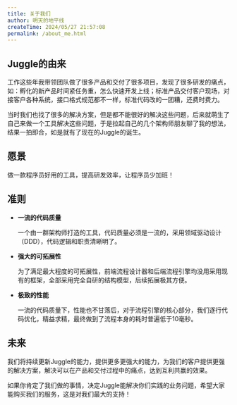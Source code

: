 ```yaml
---
title: 关于我们
author: 明天的地平线
createTime: 2024/05/27 21:57:08
permalink: /about_me.html
---
```

## Juggle的由来

工作这些年我带领团队做了很多产品和交付了很多项目，发现了很多研发的痛点，如：孵化的新产品时间紧任务重，怎么快速开发上线；标准产品交付客户现场，对接客户各种系统，接口格式规范都不一样，标准代码改的一团糟，还费时费力。

当时我们也找了很多的解决方案，但是都不能很好的解决这些问题，后来就萌生了自己来做一个工具解决这些问题，于是拉起自己的几个架构师朋友聊了我的想法，结果一拍即合，如是就有了现在的Juggle的诞生。



## 愿景

做一款程序员好用的工具，提高研发效率，让程序员少加班！



## 准则

- **一流的代码质量**

  一个由一群架构师打造的工具，代码质量必须是一流的，采用领域驱动设计（DDD），代码逻辑和职责清晰明了。

- **强大的可拓展性**

  为了满足最大程度的可拓展性，前端流程设计器和后端流程引擎均没用采用现有的框架，全部采用完全自研的结构模型，后续拓展极其方便。

- **极致的性能**

  一流的代码质量下，性能也不甘落后，对于流程引擎的核心部分，我们逐行代码优化，精益求精，最终做到了流程本身的耗时普遍低于10毫秒。



## 未来

我们将持续更新Juggle的能力，提供更多更强大的能力，为我们的客户提供更强的解决方案，解决可以在产品和交付过程中的痛点，达到互利共赢的效果。

如果你肯定了我们做的事情，决定Juggle能解决你们实践的业务问题，希望大家能购买我们的服务，这是对我们最大的支持！

